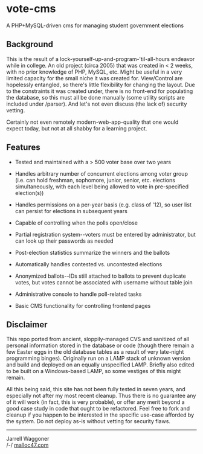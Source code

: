 # vote-cms
A PHP+MySQL-driven cms for managing student government elections

## Background

This is the result of a lock-yourself-up-and-program-'til-all-hours
endeavor while in college. An old project (circa 2005) that was
created in < 2 weeks, with no prior knowledge of PHP, MySQL, etc.
Might be useful in a very limited capacity for the small niche it was
created for. View/Control are hopelessly entangled, so there's little
flexibility for changing the layout. Due to the constraints it was
created under, there is no front-end for populating the database, so
this must all be done manually (some utility scripts are included
under /parser). And let's not even discuss (the lack of) security
vetting.

Certainly not even remotely modern-web-app-quality that one would
expect today, but not at all shabby for a learning project.

## Features

- Tested and maintained with a > 500 voter base over two years

- Handles arbitrary number of concurrent elections among voter group
 (i.e. can hold freshman, sophomore, junior, senior, etc. elections
 simultaneously, with each level being allowed to vote in
 pre-specified election(s))

- Handles permissions on a per-year basis (e.g. class of '12), so user
  list can persist for elections in subsequent years

- Capable of controlling when the polls open/close

- Partial registration system--voters must be entered by
  administrator, but can look up their passwords as needed

- Post-election statistics summarize the winners and the ballots

- Automatically handles contested vs. uncontested elections

- Anonymized ballots--IDs still attached to ballots to prevent
  duplicate votes, but votes cannot be associated with username
  without table join

- Administrative console to handle poll-related tasks

- Basic CMS functionality for controlling frontend pages

## Disclaimer

This repo ported from ancient, sloppily-managed CVS and sanitized of
all personal information stored in the database or code (though there
remain a few Easter eggs in the old database tables as a result of
very late-night programming binges). Originally run on a LAMP stack of
unknown version and build and deployed on an equally unspecified
LAMP. Briefly also edited to be built on a Windows-based LAMP, so
some vestiges of this might remain.

All this being said, this site has not been fully tested in seven
years, and especially not after my most recent cleanup. Thus there is
no guarantee any of it will work (in fact, this is very probable), or
offer any merit beyond a good case study in code that ought to be
refactored. Feel free to fork and cleanup if you happen to be
interested in the specific use-case afforded by the system. Do not
deploy as-is without vetting for security flaws.

---

Jarrell Waggoner  
/-/ [malloc47.com](http://www.malloc47.com)
